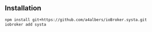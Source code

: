 ## Installation

``` bash
npm install git+https://github.com/a4albers/ioBroker.systa.git
iobroker add systa
```
